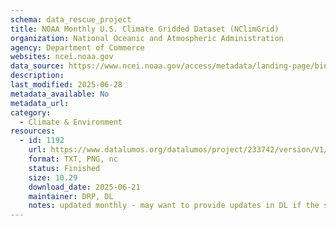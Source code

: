 ```yaml
---
schema: data_rescue_project 
title: NOAA Monthly U.S. Climate Gridded Dataset (NClimGrid)
organization: National Oceanic and Atmospheric Administration
agency: Department of Commerce
websites: ncei.noaa.gov
data_source: https://www.ncei.noaa.gov/access/metadata/landing-page/bin/iso?id=gov.noaa.ncdc%3AC00332
description: 
last_modified: 2025-06-28
metadata_available: No
metadata_url: 
category:
  - Climate & Environment 
resources:
  - id: 1192
    url: https://www.datalumos.org/datalumos/project/233742/version/V1/view
    format: TXT, PNG, nc
    status: Finished
    size: 10.29
    download_date: 2025-06-21
    maintainer: DRP, DL
    notes: updated monthly - may want to provide updates in DL if the site continues to add new data
---
```

